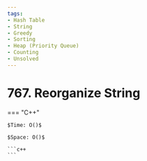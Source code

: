 ```yaml
---
tags:
- Hash Table
- String
- Greedy
- Sorting
- Heap (Priority Queue)
- Counting
- Unsolved
---
```



# 767. Reorganize String

=== "C++"

    $Time: O()$

    $Space: O()$

    ```c++
    ```